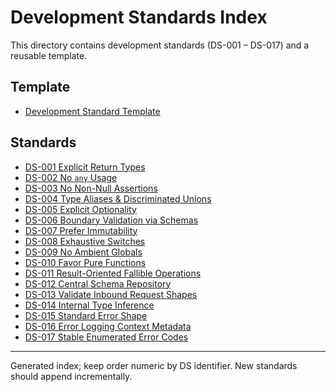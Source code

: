 # Development Standards Index

This directory contains development standards (DS-001 – DS-017) and a reusable template.

## Template

- [Development Standard Template](./ds-template.md)

## Standards

- [DS-001 Explicit Return Types](./ds-001.md)
- [DS-002 No `any` Usage](./ds-002.md)
- [DS-003 No Non-Null Assertions](./ds-003.md)
- [DS-004 Type Aliases & Discriminated Unions](./ds-004.md)
- [DS-005 Explicit Optionality](./ds-005.md)
- [DS-006 Boundary Validation via Schemas](./ds-006.md)
- [DS-007 Prefer Immutability](./ds-007.md)
- [DS-008 Exhaustive Switches](./ds-008.md)
- [DS-009 No Ambient Globals](./ds-009.md)
- [DS-010 Favor Pure Functions](./ds-010.md)
- [DS-011 Result-Oriented Fallible Operations](./ds-011.md)
- [DS-012 Central Schema Repository](./ds-012.md)
- [DS-013 Validate Inbound Request Shapes](./ds-013.md)
- [DS-014 Internal Type Inference](./ds-014.md)
- [DS-015 Standard Error Shape](./ds-015.md)
- [DS-016 Error Logging Context Metadata](./ds-016.md)
- [DS-017 Stable Enumerated Error Codes](./ds-017.md)

---
Generated index; keep order numeric by DS identifier. New standards should append incrementally.
